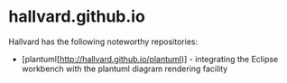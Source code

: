 # hallvard.github.io

Hallvard has the following noteworthy repositories:
- [plantuml[http://hallvard.github.io/plantuml)] - integrating the Eclipse workbench with the plantuml diagram rendering facility
